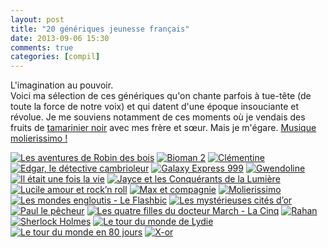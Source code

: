 ```yaml
---
layout: post
title: "20 génériques jeunesse français"
date: 2013-09-06 15:30
comments: true
categories: [compil]
---
```

L'imagination au pouvoir.  
Voici ma sélection de ces génériques qu'on chante parfois à tue-tête (de toute la force de notre voix) et qui datent d'une époque insouciante et révolue.
Je me souviens notamment de ces moments où je vendais des fruits de [tamarinier noir](http://fr.wikipedia.org/wiki/Dialium_guineense) avec mes frère et sœur. Mais je m'égare.
[Musique molierissimo&nbsp;!](http://www.youtube.com/playlist?list=PLMAUNF7zuaqp_2R8abRezcrcFXyQQvptA)
<!--more-->

<p>
  <a href="http://www.coucoucircus.org/da/701-Robin-des-Bois-(les-aventures-de)---G%C3%A9n%C3%A9rique" title="Les aventures de Robin des bois"><img src="http://mv.sens.sc/media/000000044976/150/Les_Aventures_de_Robin_des_Bois.jpg" alt="Les aventures de Robin des bois" /></a>
  <a href="http://www.coucoucircus.org/da/41-Bioman-2-:--Maskman---G%C3%A9n%C3%A9rique---" title="Bioman 2"><img src="http://mv.sens.sc/media/000000064614/150/Bioman_2_Maskman.jpg" alt="Bioman 2" /></a>
  <a href="http://www.coucoucircus.org/da/83-Cl%C3%A9mentine---G%C3%A9n%C3%A9rique" title="Clémentine"><img src="http://mv.sens.sc/media/000000117668/150/Clementine.jpg" alt="Clémentine" /></a>
  <a href="http://www.coucoucircus.org/da/114-Edgar,-le-d%C3%A9tective-cambrioleur---G%C3%A9n%C3%A9rique" title="Edgar, le détective cambrioleur"><img src="http://mv.sens.sc/media/000004185710/150/Edgar_le_detective_cambrioleur.jpg" alt="Edgar, le détective cambrioleur"/></a>
  <a href="http://www.coucoucircus.org/da/138-Galaxy-Express-999---G%C3%A9n%C3%A9rique" title="Galaxy Express 999"><img src="http://mv.sens.sc/media/000004475738/150/Galaxy_Express_999.jpg" alt="Galaxy Express 999" /></a>
  <a href="http://www.coucoucircus.org/da/155-Gwendoline---G%C3%A9n%C3%A9rique" title="Gwendoline"><img src="http://mv.sens.sc/media/000000028259/150/Gwendoline.jpg" alt="Gwendoline" /></a>
  <a href="http://www.coucoucircus.org/da/175-Il-Etait-une-Fois...-La-Vie---G%C3%A9n%C3%A9rique" title="Il était une fois la vie"><img src="http://mv.sens.sc/media/000000031126/150/Il_etait_une_fois_la_Vie.jpg" alt="Il était une fois la vie" /></a>
  <a href="http://www.coucoucircus.org/da/188-Jayce-et-les-Conqu%C3%A9rants-de-la-Lumi%C3%A8re---G%C3%A9n%C3%A9rique" title="Jayce et les Conquérants de la Lumière"><img src="http://mv.sens.sc/media/000000071758/150/Jayce_et_les_Conquerants_de_la_lumiere.jpg" alt="Jayce et les Conquérants de la Lumière" /></a>
  <a href="http://www.coucoucircus.org/da/211-Lucile-amour-et-rock'n-roll------G%C3%A9n%C3%A9rique" title="Lucile amour et rock’n roll"><img src="http://mv.sens.sc/media/000000094223/150/Embrasse_moi_Lucile.jpg" alt="Lucile amour et rock’n roll"/></a>
  <a href="http://www.coucoucircus.org/da/234-Max-et-Compagnie---G%C3%A9n%C3%A9rique" title="Max et compagnie"><img src="http://mv.sens.sc/media/000000164378/150/Max_et_compagnie.jpg" alt="Max et compagnie"/></a>
  <a href="http://www.coucoucircus.org/da/878-Moli%C3%A8rissimo---G%C3%A9n%C3%A9rique" title="Molierissimo"><img src="http://mv.sens.sc/media/000000149851/150/Molierissimo.jpg" alt="Molierissimo"/></a>
  <a href="http://www.coucoucircus.org/da/256-Mondes-Engloutis-(les)---Chanson-:-Le-Flashbic" title="Les mondes engloutis - Le Flashbic"><img src="http://mv.sens.sc/media/000000009599/150/Les_Mondes_engloutis.jpg" alt="Les mondes engloutis - Le Flashbic"/></a>
  <a href="http://www.coucoucircus.org/da/238-Myst%C3%A9rieuses-Cit%C3%A9s-d'Or-(les)-----G%C3%A9n%C3%A9rique" title="Les mystérieuses cités d’or"><img src="http://mv.sens.sc/media/000000150115/150/Les_Mysterieuses_cites_d_or.jpg" alt="Les mystérieuses cités d’or" /></a>
  <a href="http://www.coucoucircus.org/da/581-Paul-le-P%C3%AAcheur---G%C3%A9n%C3%A9rique" title="Paul le pêcheur"><img src="http://mv.sens.sc/media/000000122203/150/Paul_le_pecheur.jpg" alt="Paul le pêcheur"/></a>
  <a href="http://www.coucoucircus.org/da/325-Quatre-Filles-du-Docteur-March-(les)---La-Cinq---G%C3%A9n%C3%A9rique" title="Les quatre filles du docteur March - La Cinq"><img src="http://mv.sens.sc/media/000000106182/150/Les_Quatre_Filles_du_docteur_March.jpg" alt="Les quatre filles du docteur March - La Cinq"/></a>
  <a href="http://www.coucoucircus.org/da/329-Rahan---G%C3%A9n%C3%A9rique" title="Rahan"><img src="http://mv.sens.sc/media/000000051104/150/Rahan_fils_des_ages_farouches.jpg" alt="Rahan"/></a>
  <a href="http://www.coucoucircus.org/da/856-Sherlock-Holmes-(les-aventures-de)---G%C3%A9n%C3%A9rique" title="Sherlock Holmes"><img src="http://mv.sens.sc/media/000000135806/150/Sherlock_Holmes.jpg" alt="Sherlock Holmes"/></a>
  <a href="http://www.coucoucircus.org/da/222-Lydie-(le-tour-du-monde-de)----G%C3%A9n%C3%A9rique" title="Le tour du monde de Lydie"><img src="http://mv.sens.sc/media/000000055220/150/Le_tour_du_monde_de_Lydie.jpg" alt="Le tour du monde de Lydie" /></a>
  <a href="http://www.coucoucircus.org/da/360-Tour-du-Monde-en-80-Jours-(le)----G%C3%A9n%C3%A9rique" title="Le tour du monde en 80 jours"><img src="http://mv.sens.sc/media/000000147457/150/Le_Tour_du_Monde_en_80_Jours.jpg" alt="Le tour du monde en 80 jours"/></a>
  <a href="http://www.coucoucircus.org/da/400-X-Or---G%C3%A9n%C3%A9rique" title="X-or"><img src="http://mv.sens.sc/media/000000080975/150/X_Or.jpg" alt="X-or"/></a>
</p>